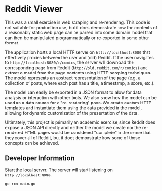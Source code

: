 # Reddit Viewer
This was a small exercise in web scraping and re-rendering. This code is not
suitable for production use, but it does demonstrate how the contents of a
reasonably static web page can be parsed into some domain model that can then
be manipulated programmatically or re-exported in some other format.

The application hosts a local HTTP server on `http://localhost:8080` that 
effectively proxies between the user and (old) Reddit. If the user navigates to
`http://localhost:8080/r/comics`, the server will download the corresponding 
page from Reddit (`http://old.reddit.com/r/comics`) and extract a model from the 
page contents using HTTP scraping techniques. The model represents an 
abstract representation of the page (e.g. a collection of posts, where each 
post has a title, a timestamp, a score, etc.).

The model can easily be exported in a JSON format to allow for data analysis 
or interaction with other tools. We also show how the model can be used as a 
data source for a "re-rendering" pass. We create custom HTTP templates and 
instantiate them using the data provided in the model, allowing for dynamic
customization of the presentation of the data.

Ultimately, this project is primarily an academic exercise, since Reddit does
expose a JSON API directly and neither the model we create nor the re-rendered 
HTML pages would be considered "complete" in the sense that they cover all of
Reddit, but it does demonstrate how some of those concepts can be achieved.

## Developer Information

Start the local server. The server will start listening on `http://localhost:8080`.
```bash
go run main.go
```
